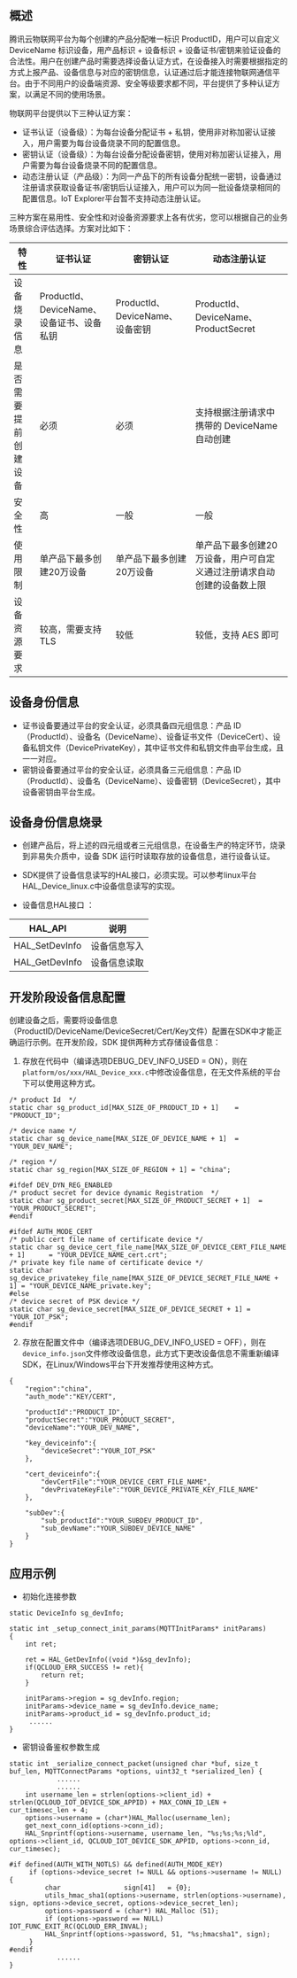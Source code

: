 ## 概述

腾讯云物联网平台为每个创建的产品分配唯一标识 ProductID，用户可以自定义 DeviceName 标识设备，用产品标识 + 设备标识 + 设备证书/密钥来验证设备的合法性。用户在创建产品时需要选择设备认证方式，在设备接入时需要根据指定的方式上报产品、设备信息与对应的密钥信息，认证通过后才能连接物联网通信平台。由于不同用户的设备端资源、安全等级要求都不同，平台提供了多种认证方案，以满足不同的使用场景。

物联网平台提供以下三种认证方案：
- 证书认证（设备级）：为每台设备分配证书 + 私钥，使用非对称加密认证接入，用户需要为每台设备烧录不同的配置信息。
- 密钥认证（设备级）：为每台设备分配设备密钥，使用对称加密认证接入，用户需要为每台设备烧录不同的配置信息。
- 动态注册认证（产品级）：为同一产品下的所有设备分配统一密钥，设备通过注册请求获取设备证书/密钥后认证接入，用户可以为同一批设备烧录相同的配置信息。IoT Explorer平台暂不支持动态注册认证。

三种方案在易用性、安全性和对设备资源要求上各有优劣，您可以根据自己的业务场景综合评估选择。方案对比如下：

| 特性 | 证书认证 |密钥认证| 动态注册认证|
|--------|--------|--------|--------|
|  设备烧录信息    | ProductId、DeviceName、<br>设备证书、设备私钥| ProductId、DeviceName、设备密钥      |ProductId、DeviceName、ProductSecret|
|  是否需要提前创建设备     |   必须|  必须     |支持根据注册请求中携带的 DeviceName 自动创建|
|  安全性     |     高 |  一般     | 一般 |
|  使用限制      |    单产品下最多创建20万设备|   单产品下最多创建20万设备     | 单产品下最多创建20万设备，用户可自定义通过注册请求自动创建的设备数上限|
|  设备资源要求     |    较高，需要支持 TLS|  较低     |较低，支持 AES 即可|

## 设备身份信息
 - 证书设备要通过平台的安全认证，必须具备四元组信息：产品 ID（ProductId）、设备名（DeviceName）、设备证书文件（DeviceCert）、设备私钥文件（DevicePrivateKey），其中证书文件和私钥文件由平台生成，且一一对应。
 - 密钥设备要通过平台的安全认证，必须具备三元组信息：产品 ID（ProductId）、设备名（DeviceName）、设备密钥（DeviceSecret），其中设备密钥由平台生成。

## 设备身份信息烧录
- 创建产品后，将上述的四元组或者三元组信息，在设备生产的特定环节，烧录到非易失介质中，设备 SDK 运行时读取存放的设备信息，进行设备认证。

- SDK提供了设备信息读写的HAL接口，必须实现。可以参考linux平台HAL_Device_linux.c中设备信息读写的实现。

- 设备信息HAL接口 ：

| HAL_API                            | 说明                                 |
| -----------------------------------| ----------------------------------  |
| HAL_SetDevInfo                  	| 设备信息写入    |
| HAL_GetDevInfo                   	| 设备信息读取    |

## 开发阶段设备信息配置

创建设备之后，需要将设备信息（ProductID/DeviceName/DeviceSecret/Cert/Key文件）配置在SDK中才能正确运行示例。在开发阶段，SDK 提供两种方式存储设备信息：
1. 存放在代码中（编译选项DEBUG_DEV_INFO_USED = ON），则在`platform/os/xxx/HAL_Device_xxx.c`中修改设备信息，在无文件系统的平台下可以使用这种方式。
```
/* product Id  */
static char sg_product_id[MAX_SIZE_OF_PRODUCT_ID + 1]	 = "PRODUCT_ID";

/* device name */
static char sg_device_name[MAX_SIZE_OF_DEVICE_NAME + 1]  = "YOUR_DEV_NAME";

/* region */
static char sg_region[MAX_SIZE_OF_REGION + 1] = "china";

#ifdef DEV_DYN_REG_ENABLED
/* product secret for device dynamic Registration  */
static char sg_product_secret[MAX_SIZE_OF_PRODUCT_SECRET + 1]  = "YOUR_PRODUCT_SECRET";
#endif

#ifdef AUTH_MODE_CERT
/* public cert file name of certificate device */
static char sg_device_cert_file_name[MAX_SIZE_OF_DEVICE_CERT_FILE_NAME + 1]      = "YOUR_DEVICE_NAME_cert.crt";
/* private key file name of certificate device */
static char sg_device_privatekey_file_name[MAX_SIZE_OF_DEVICE_SECRET_FILE_NAME + 1] = "YOUR_DEVICE_NAME_private.key";
#else
/* device secret of PSK device */
static char sg_device_secret[MAX_SIZE_OF_DEVICE_SECRET + 1] = "YOUR_IOT_PSK";
#endif
```

2. 存放在配置文件中（编译选项DEBUG_DEV_INFO_USED = OFF），则在`device_info.json`文件修改设备信息，此方式下更改设备信息不需重新编译SDK，在Linux/Windows平台下开发推荐使用这种方式。
```
{
    "region":"china",
    "auth_mode":"KEY/CERT",

    "productId":"PRODUCT_ID",
    "productSecret":"YOUR_PRODUCT_SECRET",
    "deviceName":"YOUR_DEV_NAME",

    "key_deviceinfo":{    
        "deviceSecret":"YOUR_IOT_PSK"
    },

    "cert_deviceinfo":{
        "devCertFile":"YOUR_DEVICE_CERT_FILE_NAME",
        "devPrivateKeyFile":"YOUR_DEVICE_PRIVATE_KEY_FILE_NAME"
    },

    "subDev":{
        "sub_productId":"YOUR_SUBDEV_PRODUCT_ID",
        "sub_devName":"YOUR_SUBDEV_DEVICE_NAME"
    }
}
```

##  应用示例
-  初始化连接参数

```
static DeviceInfo sg_devInfo;

static int _setup_connect_init_params(MQTTInitParams* initParams)
{
	int ret;
	
	ret = HAL_GetDevInfo((void *)&sg_devInfo);	
	if(QCLOUD_ERR_SUCCESS != ret){
		return ret;
	}
	
	initParams->region = sg_devInfo.region;
	initParams->device_name = sg_devInfo.device_name;
	initParams->product_id = sg_devInfo.product_id;
	 ......
}	
```


-  密钥设备鉴权参数生成

```
static int _serialize_connect_packet(unsigned char *buf, size_t buf_len, MQTTConnectParams *options, uint32_t *serialized_len) {
			......
			......
    int username_len = strlen(options->client_id) + strlen(QCLOUD_IOT_DEVICE_SDK_APPID) + MAX_CONN_ID_LEN + cur_timesec_len + 4;
    options->username = (char*)HAL_Malloc(username_len);
    get_next_conn_id(options->conn_id);
	HAL_Snprintf(options->username, username_len, "%s;%s;%s;%ld", options->client_id, QCLOUD_IOT_DEVICE_SDK_APPID, options->conn_id, cur_timesec);

#if defined(AUTH_WITH_NOTLS) && defined(AUTH_MODE_KEY)
     if (options->device_secret != NULL && options->username != NULL) {
    	 char                sign[41]   = {0};
    	 utils_hmac_sha1(options->username, strlen(options->username), sign, options->device_secret, options->device_secret_len);
    	 options->password = (char*) HAL_Malloc (51);
    	 if (options->password == NULL) IOT_FUNC_EXIT_RC(QCLOUD_ERR_INVAL);
		 HAL_Snprintf(options->password, 51, "%s;hmacsha1", sign);
     }
#endif
			......
}
```

